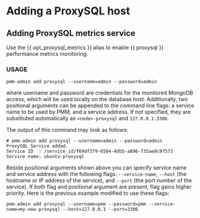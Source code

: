 # Adding a ProxySQL host

## Adding ProxySQL metrics service

Use the {{ opt_proxysql_metrics }} alias
to enable {{ proxysql }} performance metrics monitoring.

### USAGE

```
pmm-admin add proxysql --username=admin --password=admin
```

where username and password are credentials for the monitored MongoDB access,
which will be used locally on the database host. Additionally, two positional
arguments can be appended to the command line flags: a service name to be used
by PMM, and a service address. If not specified, they are substituted
automatically as `<node>-proxysql` and `127.0.0.1:3306`.

The output of this command may look as follows:

```
# pmm-admin add proxysql --username=admin --password=admin
ProxySQL Service added.
Service ID  : /service_id/f69df379-6584-4db5-a896-f35ae8c97573
Service name: ubuntu-proxysql
```

Beside positional arguments shown above you can specify service name and
service address with the following flags: `--service-name`, `--host` (the
hostname or IP address of the service), and `--port` (the port number of the
service). If both flag and positional argument are present, flag gains higher
priority. Here is the previous example modified to use these flags:

```
pmm-admin add proxysql --username=pmm --password=pmm --service-name=my-new-proxysql --host=127.0.0.1 --port=3306
```
